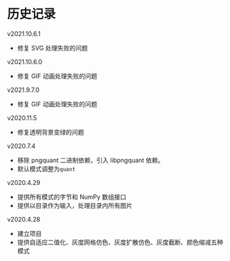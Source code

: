 # 历史记录

v2021.10.6.1

+   修复 SVG 处理失败的问题

v2021.10.6.0

+   修复 GIF 动画处理失败的问题

v2021.9.7.0

+   修复 GIF 动画处理失败的问题

v2020.11.5

+   修复透明背景变绿的问题

v2020.7.4

+   移除 pngquant 二进制依赖，引入 libpngquant 依赖。
+   默认模式调整为`quant`

v2020.4.29

+   提供所有模式的字节和 NumPy 数组接口
+   提供以目录作为输入，处理目录内所有图片

v2020.4.28

+   建立项目
+   提供自适应二值化、灰度网格仿色、灰度扩散仿色、灰度截断、颜色缩减五种模式